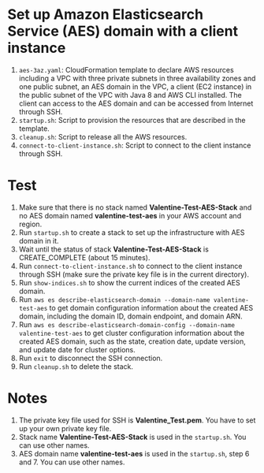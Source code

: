 # Set up Amazon Elasticsearch Service (AES) domain with a client instance 
1. `aes-3az.yaml`: CloudFormation template to declare AWS resources including a VPC with three private subnets in three availability zones and one public subnet, an AES domain in the VPC, a client (EC2 instance) in the public subnet of the VPC with Java 8 and AWS CLI installed. The client can access to the AES domain and can be accessed from Internet through SSH.
2. `startup.sh`: Script to provision the resources that are described in the template.
3. `cleanup.sh`: Script to release all the AWS resources.
4. `connect-to-client-instance.sh`: Script to connect to the client instance through SSH.

# Test
1. Make sure that there is no stack named **Valentine-Test-AES-Stack** and no AES domain named **valentine-test-aes** in your AWS account and region.
2. Run `startup.sh` to create a stack to set up the infrastructure with AES domain in it.
3. Wait until the status of stack **Valentine-Test-AES-Stack** is CREATE_COMPLETE (about 15 minutes).
4. Run `connect-to-client-instance.sh` to connect to the client instance through SSH (make sure the private key file is in the current directory).
5. Run `show-indices.sh` to show the current indices of the created AES domain.
6. Run `aws es describe-elasticsearch-domain --domain-name valentine-test-aes` to get domain configuration information about the created AES domain, including the domain ID, domain endpoint, and domain ARN.
7. Run `aws es describe-elasticsearch-domain-config --domain-name valentine-test-aes` to get cluster configuration information about the created AES domain, such as the state, creation date, update version, and update date for cluster options.
9. Run `exit` to disconnect the SSH connection.
8. Run `cleanup.sh` to delete the stack.

# Notes
1. The private key file used for SSH is **Valentine_Test.pem**. You have to set up your own private key file.
2. Stack name **Valentine-Test-AES-Stack** is used in the `startup.sh`. You can use other names.
3. AES domain name **valentine-test-aes** is used in the `startup.sh`, step 6 and 7. You can use other names.
